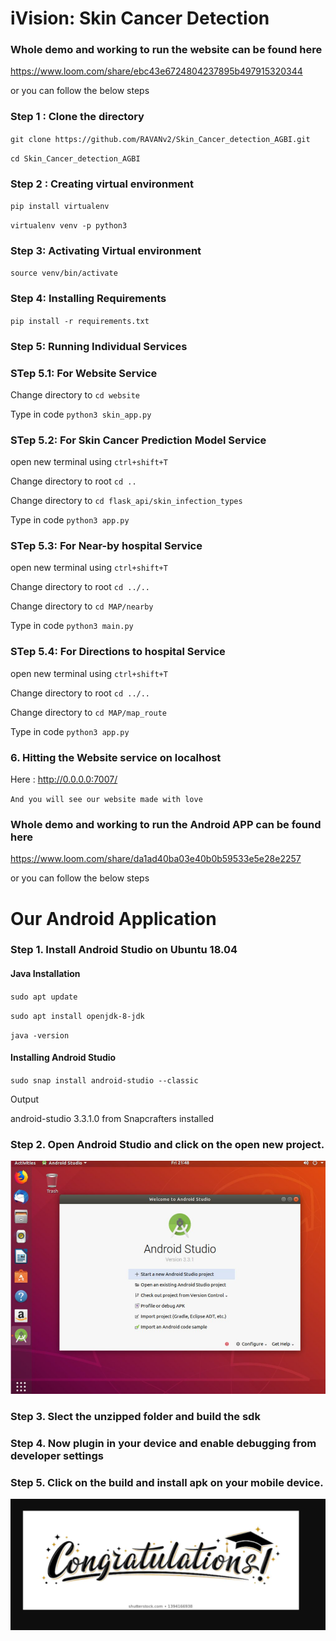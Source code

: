 # iVision: Skin Cancer Detection

### Whole demo and working to run the website can be found here 

https://www.loom.com/share/ebc43e6724804237895b497915320344  

or you can follow the below steps


### Step 1 : Clone the directory
 

`git clone https://github.com/RAVANv2/Skin_Cancer_detection_AGBI.git`


`cd Skin_Cancer_detection_AGBI`
              
### Step 2 : Creating virtual environment
`pip install virtualenv`

`virtualenv venv -p python3`

### Step 3: Activating Virtual environment


`source venv/bin/activate`

### Step 4: Installing Requirements


`pip install -r requirements.txt`

### Step 5: Running Individual Services


### STep 5.1: For Website Service


Change directory to `cd website`


Type in code `python3 skin_app.py`


### STep 5.2: For Skin Cancer Prediction Model Service

open new terminal using `ctrl+shift+T`


Change directory to root `cd ..` 


Change directory to `cd flask_api/skin_infection_types`


Type in code `python3 app.py`


### STep 5.3: For Near-by hospital Service

open new terminal using `ctrl+shift+T`


Change directory to root `cd ../..` 


Change directory to `cd MAP/nearby`


Type in code `python3 main.py`

### STep 5.4: For Directions to hospital Service

open new terminal using `ctrl+shift+T`


Change directory to root `cd ../..` 


Change directory to `cd MAP/map_route`


Type in code `python3 app.py`




### 6. Hitting the Website service on localhost

Here : http://0.0.0.0:7007/


`And you will see our website made with love`

### Whole demo and working to run the Android APP can be found here 

https://www.loom.com/share/da1ad40ba03e40b0b59533e5e28e2257  

or you can follow the below steps

# Our Android Application
### Step 1. Install Android Studio on Ubuntu 18.04

#### Java Installation
`sudo apt update`

`sudo apt install openjdk-8-jdk`

`java -version`

#### Installing Android Studio
`sudo snap install android-studio --classic`

Output

android-studio 3.3.1.0 from Snapcrafters installed

### Step 2. Open Android Studio and click on the open new project.
![](https://github.com/RAVANv2/Skin_Cancer_detection_AGBI/blob/master/Android_app/screenshots/studio.PNG)


### Step 3. Slect the unzipped folder and build the sdk

### Step 4. Now plugin in your device and enable debugging from developer settings

### Step 5. Click on the build and install apk on your mobile device.

![](https://github.com/RAVANv2/Skin_Cancer_detection_AGBI/blob/master/Android_app/screenshots/congo.PNG)

